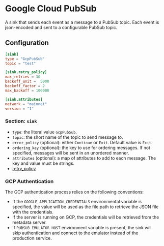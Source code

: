 # Google Cloud PubSub

A sink that sends each event as a message to a PubSub topic. Each event is json-encoded and sent to a configurable PubSub topic.

## Configuration

```toml
[sink]
type = "GcpPubSub"
topic = "test"

[sink.retry_policy]
max_retries = 30
backoff_unit =  5000
backoff_factor = 2
max_backoff = 100000

[sink.attributes]
network = "mainnet"
version = "1"
```

### Section: `sink`

- `type`: the literal value `GcpPubSub`.
- `topic`: the short name of the topic to send message to.
- `error_policy` (optional): either `Continue` or `Exit`. Default value is `Exit`.
- `ordering_key` (optional): the key to use for ordering messages. If not specified, messages will be sent in an unordered manner.
- `attributes` (optional): a map of attributes to add to each message. The key and value must be strings.
- [retry_policy](../advanced/retry_policy.md)

### GCP Authentication

The GCP authentication process relies on the following conventions:

- If the `GOOGLE_APPLICATION_CREDENTIALS` environmental variable is specified, the value will be used as the file path to retrieve the JSON file with the credentials.
- If the server is running on GCP, the credentials will be retrieved from the metadata server.
- If `PUBSUB_EMULATOR_HOST` environment variable is present, the sink will skip authentication and connect to the emulator instead of the production service.
